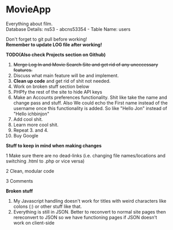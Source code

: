 # MovieApp
Everything about film.<br/>
Database Details: ns53 - abcns53354 - Table Name: users<br/>

Don't forget to git pull before working!</br>
<strong>Remember to update LOG file after working!</strong>

<b>TODO(Also check Projects section on Github)</b>
<ol>
<li><strike>Merge Log In and Movie Search Site and get rid of any uneccessary features.</strike></li>
<li>Discuss what main feature will be and implement.</li>
<li><strong>Clean up code</strong> and get rid of shit not needed.</li>
<li>Work on broken stuff section below</li>
<li>PHPfy the rest of the site to hide API keys</li>
<li>Make an Accounts preferences functionality. Shit like take the name and change pass and stuff. Also We could echo the First name instead of the username once this functionality is added. So like "Hello Jon" instead of "Hello ichbinjon"</li>


<li>Add cool shit.</li>
<li>Learn more cool shit.</li>
<li>Repeat 3. and 4.</li>
<li>Buy Google</li>
</ol>

<b>Stuff to keep in mind when making changes</b>

1 Make sure there are no dead-links (i.e. changing file names/locations and switching .html to .php or vice versa)

2 Clean, modular code

3 Comments

<b>Broken stuff</b>
<ol>
<li>My Javascript handling doesn't work for titles with weird characters like colons (:) or other stuff like that.</li>
<li>Everything is still in JSON. Better to reconvert to normal site pages then rereconvert to JSON so we have functioning pages if JSON doesn't work on client-side</li>
</ol>



